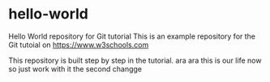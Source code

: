# hello-world
Hello World repository for Git tutorial
This is an example repository for the Git tutoial on https://www.w3schools.com

This repository is built step by step in the tutorial.
ara ara
this is our life now 
so just work with it 
the second changge